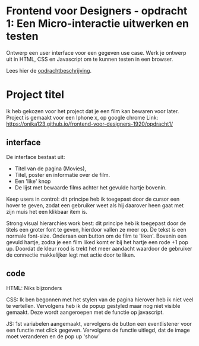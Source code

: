 # Frontend voor Designers - opdracht 1: Een Micro-interactie uitwerken en testen

Ontwerp een user interface voor een gegeven use case. Werk je ontwerp uit in HTML, CSS en Javascript om te kunnen testen in een browser.

Lees hier de [opdrachtbeschrijving](./opdrachtbeschrijving.md).


# Project titel
Ik heb gekozen voor het project dat je een film kan bewaren voor later.
Project is gemaakt voor een Iphone x, op google chrome
Link: https://onika123.github.io/frontend-voor-designers-1920/opdracht1/


## interface
De interface bestaat uit: 
- Titel van de pagina (Movies), 
- Titel, poster en informatie over de film. 
- Een 'like' knop
- De lijst met bewaarde films achter het gevulde hartje bovenin. 

Keep users in control: dit principe heb ik toegepast door de cursor een hover te geven, zodat een gebruiker weet als hij daarover heen gaat met zijn muis het een klikbaar item is. 

Strong visual hierarchies work best: dit principe heb ik toegepast door de titels een groter font te geven, hierdoor vallen ze meer op. De tekst is een normale font-size. 
Onderaan een button om de film te 'liken'. Bovenin een gevuld hartje, zodra je een film liked komt er bij het hartje een rode +1 pop up. Doordat de kleur rood is trekt het meer aandacht waardoor de gebruiker de connectie makkelijker legt met actie door te liken. 

## code
HTML: Niks bijzonders

CSS: Ik ben begonnen met het stylen van de pagina hierover heb ik niet veel te vertellen. Vervolgens heb ik de popup gestyled maar nog niet visible gemaakt. Deze wordt aangeroepen met de functie op javascript. 

JS: 1st variabelen aangemaakt, vervolgens de button een eventlistener voor een functie met click gegeven. Vervolgens de functie uitlegd, dat de image moet veranderen en de pop up 'show'

